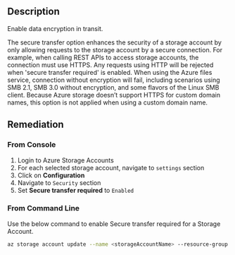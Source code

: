 ## Description

Enable data encryption in transit.

The secure transfer option enhances the security of a storage account by only allowing requests to the storage account by a secure connection. For example, when calling REST APIs to access storage accounts, the connection must use HTTPS. Any requests using HTTP will be rejected when 'secure transfer required' is enabled. When using the Azure files service, connection without encryption will fail, including scenarios using SMB 2.1, SMB 3.0 without encryption, and some flavors of the Linux SMB client. Because Azure storage doesn’t support HTTPS for custom domain names, this option is not applied when using a custom domain name.

## Remediation

### From Console

1. Login to Azure Storage Accounts
2. For each selected storage account, navigate to `settings` section
3. Click on **Configuration**
4. Navigate to `Security` section
5. Set **Secure transfer required** to `Enabled`

### From Command Line

Use the below command to enable Secure transfer required for a Storage Account.

```bash
az storage account update --name <storageAccountName> --resource-group <resourceGroupName> --https-only true
```
